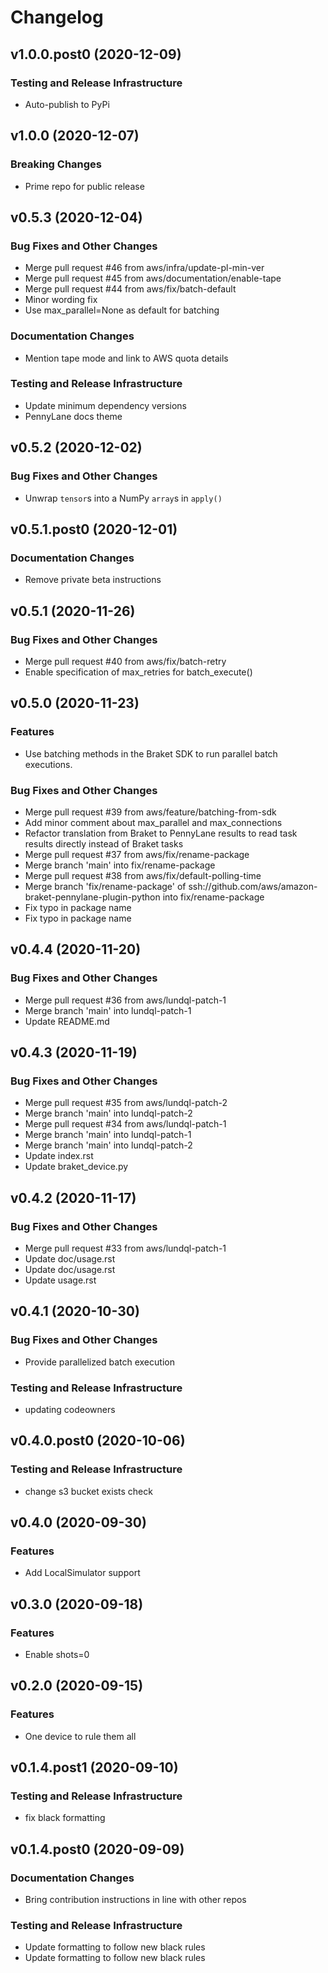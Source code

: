 # Changelog

## v1.0.0.post0 (2020-12-09)

### Testing and Release Infrastructure

 * Auto-publish to PyPi

## v1.0.0 (2020-12-07)

### Breaking Changes

 * Prime repo for public release

## v0.5.3 (2020-12-04)

### Bug Fixes and Other Changes

 * Merge pull request #46 from aws/infra/update-pl-min-ver
 * Merge pull request #45 from aws/documentation/enable-tape
 * Merge pull request #44 from aws/fix/batch-default
 * Minor wording fix
 * Use max_parallel=None as default for batching

### Documentation Changes

 * Mention tape mode and link to AWS quota details

### Testing and Release Infrastructure

 * Update minimum dependency versions
 * PennyLane docs theme

## v0.5.2 (2020-12-02)

### Bug Fixes and Other Changes

 * Unwrap `tensor`s into a NumPy `array`s in `apply()`

## v0.5.1.post0 (2020-12-01)

### Documentation Changes

 * Remove private beta instructions

## v0.5.1 (2020-11-26)

### Bug Fixes and Other Changes

 * Merge pull request #40 from aws/fix/batch-retry
 * Enable specification of max_retries for batch_execute()

## v0.5.0 (2020-11-23)

### Features

 * Use batching methods in the Braket SDK to run parallel batch executions.

### Bug Fixes and Other Changes

 * Merge pull request #39 from aws/feature/batching-from-sdk
 * Add minor comment about max_parallel and max_connections
 * Refactor translation from Braket to PennyLane results to read task results directly instead of Braket tasks
 * Merge pull request #37 from aws/fix/rename-package
 * Merge branch 'main' into fix/rename-package
 * Merge pull request #38 from aws/fix/default-polling-time
 * Merge branch 'fix/rename-package' of ssh://github.com/aws/amazon-braket-pennylane-plugin-python into fix/rename-package
 * Fix typo in package name
 * Fix typo in package name

## v0.4.4 (2020-11-20)

### Bug Fixes and Other Changes

 * Merge pull request #36 from aws/lundql-patch-1
 * Merge branch 'main' into lundql-patch-1
 * Update README.md

## v0.4.3 (2020-11-19)

### Bug Fixes and Other Changes

 * Merge pull request #35 from aws/lundql-patch-2
 * Merge branch 'main' into lundql-patch-2
 * Merge pull request #34 from aws/lundql-patch-1
 * Merge branch 'main' into lundql-patch-1
 * Merge branch 'main' into lundql-patch-2
 * Update index.rst
 * Update braket_device.py

## v0.4.2 (2020-11-17)

### Bug Fixes and Other Changes

 * Merge pull request #33 from aws/lundql-patch-1
 * Update doc/usage.rst
 * Update doc/usage.rst
 * Update usage.rst

## v0.4.1 (2020-10-30)

### Bug Fixes and Other Changes

 * Provide parallelized batch execution

### Testing and Release Infrastructure

 * updating codeowners

## v0.4.0.post0 (2020-10-06)

### Testing and Release Infrastructure

 * change s3 bucket exists check

## v0.4.0 (2020-09-30)

### Features

 * Add LocalSimulator support

## v0.3.0 (2020-09-18)

### Features

 * Enable shots=0

## v0.2.0 (2020-09-15)

### Features

 * One device to rule them all

## v0.1.4.post1 (2020-09-10)

### Testing and Release Infrastructure

 * fix black formatting

## v0.1.4.post0 (2020-09-09)

### Documentation Changes

 * Bring contribution instructions in line with other repos

### Testing and Release Infrastructure

 * Update formatting to follow new black rules
 * Update formatting to follow new black rules
